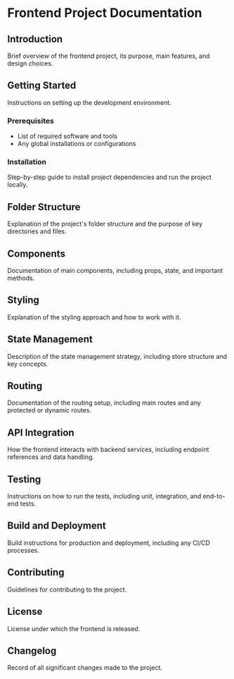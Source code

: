 # Frontend Project Documentation

## Introduction
Brief overview of the frontend project, its purpose, main features, and design choices.

## Getting Started
Instructions on setting up the development environment.

### Prerequisites
- List of required software and tools
- Any global installations or configurations

### Installation
Step-by-step guide to install project dependencies and run the project locally.

## Folder Structure
Explanation of the project's folder structure and the purpose of key directories and files.

## Components
Documentation of main components, including props, state, and important methods.

## Styling
Explanation of the styling approach and how to work with it.

## State Management
Description of the state management strategy, including store structure and key concepts.

## Routing
Documentation of the routing setup, including main routes and any protected or dynamic routes.

## API Integration
How the frontend interacts with backend services, including endpoint references and data handling.

## Testing
Instructions on how to run the tests, including unit, integration, and end-to-end tests.

## Build and Deployment
Build instructions for production and deployment, including any CI/CD processes.

## Contributing
Guidelines for contributing to the project.

## License
License under which the frontend is released.

## Changelog
Record of all significant changes made to the project.